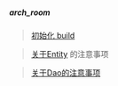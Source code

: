 ##### arch_room

> [初始化 build](compile_build.md)

> [关于Entity](Entity.md) 的注意事项

> [关于Dao的注意事项](Dao.md)


